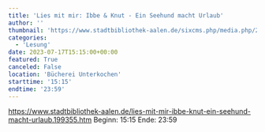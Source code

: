 ```yaml
---
title: 'Lies mit mir: Ibbe & Knut - Ein Seehund macht Urlaub'
author: ''
thumbnail: 'https://www.stadtbibliothek-aalen.de/sixcms.php/media.php/226/thumbnails/Ibbe%20und%20Knut.jpg.611375.jpg'
categories:
  - 'Lesung'
date: 2023-07-17T15:15:00+00:00
featured: True
canceled: False
location: 'Bücherei Unterkochen'
starttime: '15:15'
endtime: '23:59'
---
```

https://www.stadtbibliothek-aalen.de/lies-mit-mir-ibbe-knut-ein-seehund-macht-urlaub.199355.htm
Beginn: 15:15
 Ende: 23:59
